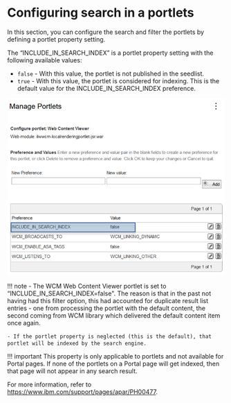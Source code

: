 # Configuring search in a portlets

In this section, you can configure the search and filter the portlets by defining a portlet property setting.

The “INCLUDE_IN_SEARCH_INDEX” is a portlet property setting with the following available values:

- `false` - With this value, the portlet is not published in the seedlist.
- `true` - With this value, the portlet is considered for indexing. This is the default value for the INCLUDE_IN_SEARCH_INDEX preference.

![Managed Pages](../../images/Portlets_on_Pages.png)

!!! note
    - The WCM Web Content Viewer portlet is set to “INCLUDE_IN_SEARCH_INDEX=false". The reason is that in the past not having had this filter option, this had accounted for duplicate result list entries - one from processing the portlet with the default content, the second coming from WCM library which delivered the default content item once again.

    - If the portlet property is neglected (this is the default), that portlet will be indexed by the search engine.

!!! important
    This property is only applicable to portlets and not available for Portal pages. If none of the portlets on a Portal page will get indexed, then that page will not appear in any search result.


For more information, refer to https://www.ibm.com/support/pages/apar/PH00477.
